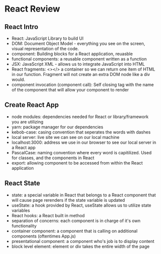 # React Review

## React Intro
- React: JavaScript Library to build UI
- DOM: Document Object Model - everything you see on the screen, visual representation of the code.
- component: Building blocks for a React application, reuasble
- functional components: a reusable component written as a function
- JSX: JavaScript XML - allows us to integrate JavaScript into HTML
- React fragments: <></> a container so we can return one item of HTML in our function.  Fragment will not create an extra DOM node like a div would.
- component invocation (component call): Self closing tag with the name of the component that will allow your component to render <Greeter />

## Create React App
- node modules: dependencies needed for React or library/framework you are utilizing
- yarn: package manager for our dependencies
- kebob-case: casing convention that seperates the words with dashes
- local server: live site we can see on our local machine
- localhost:3000: address we use in our browser to see our local server in a React app
- PascalCase: naming convention where every word is capitilized.  Used for classes, and the components in React
- export: allowing component to be accessed from within the React application

## React State
- state: a special variable in React that belongs to a React component that will cause page rerenders if the state variable is updated
- useState: a hook provided by React, useState allows us to utilize state variables
- React hooks: a React built in method
- separation of concerns: each component is in charge of it's own functionality
- container component: a component that is calling on additional components (oftentimes App.js)
- presentational component: a component who's job is to display content
- block level element: element or div takes the entire width of the page

